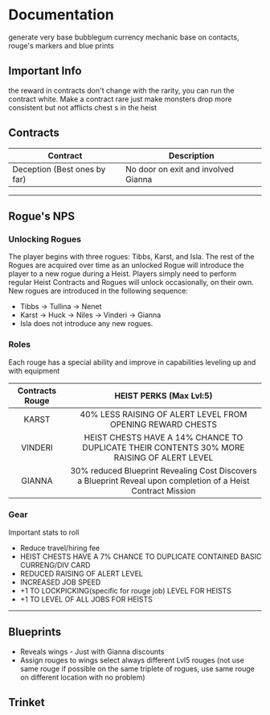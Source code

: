 # Documentation

generate very base bubblegum currency
mechanic base on contacts, rouge's markers and blue prints

## Important Info

the reward in contracts don't change with the rarity, you can run the contract white. Make a contract rare just make monsters drop more consistent but not afflicts chest s in the heist

## Contracts

| Contract                     | Description                         |
| ---------------------------- | ----------------------------------- |
| Deception (Best ones by far) | No door on exit and involved Gianna |

---

## Rogue's NPS

### Unlocking Rogues

The player begins with three rogues: Tibbs, Karst, and Isla. The rest of the Rogues are acquired over time as an unlocked Rogue will introduce the player to a new rogue during a Heist. Players simply need to perform regular Heist Contracts and Rogues will unlock occasionally, on their own. New rogues are introduced in the following sequence:

- Tibbs → Tullina → Nenet
- Karst → Huck → Niles → Vinderi → Gianna
- Isla does not introduce any new rogues.

### Roles

Each rouge has a special ability and improve in capabilities leveling up and with equipment

| Contracts Rouge |                                            HEIST PERKS (Max Lvl:5)                                            |
| :-------------: | :-----------------------------------------------------------------------------------------------------------: |
|      KARST      |                          40% LESS RAISING OF ALERT LEVEL FROM OPENING REWARD CHESTS                           |
|     VINDERI     |          HEIST CHESTS HAVE A 14% CHANCE TO DUPLICATE THEIR CONTENTS 30% MORE RAISING OF ALERT LEVEL           |
|     GIANNA      | 30% reduced Blueprint Revealing Cost Discovers a Blueprint Reveal upon completion of a Heist Contract Mission |

### Gear

Important stats to roll

- Reduce travel/hiring fee
- HEIST CHESTS HAVE A 7% CHANCE TO DUPLICATE CONTAINED BASIC CURRENG/DIV CARD
- REDUCED RAISING OF ALERT LEVEL
- INCREASED JOB SPEED
- +1 TO LOCKPICKING(specific for rouge job) LEVEL FOR HEISTS
- +1 TO LEVEL OF ALL JOBS FOR HEISTS

---

## Blueprints

- Reveals wings - Just with Gianna discounts
- Assign rouges to wings select always different Lvl5 rouges (not use same rouge if possible on the same triplete of rogues, use same rouge on different location with no problem)

## Trinket
